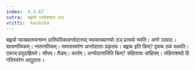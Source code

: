 ```yaml
---
index:  4.3.67
sutra:  बह्वचो ऽन्तोदात्ताट ठञ्
vritti:  kashika 
---
```


बह्वचो व्याख्यातव्यनाम्नः प्रातिपदिकादन्तोदात्ताद् भवव्याख्यानयोः ठञ् प्रत्ययो भवति। अणो ऽपवादः। षात्वणत्विकम्। नातानतिकम्। समासस्वरेण अन्तोदात्ताः प्रकृतयः। बह्वचः इति किम्? द्व्यचः ठकं वक्ष्यति। एकाच् प्रयुदाह्रियते। सौपम्। तैङम्। कार्तम्। अन्योदात्तातिति किम्? संहितायाः सांहितम्। संहिताशब्दो हि गतिस्वरेण अद्युदात्तः।


